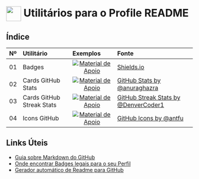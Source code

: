 <h1>
    <a href="https://www.dio.me/">
     <img align="center" width="40px" src="https://hermes.digitalinnovation.one/assets/diome/logo-minimized.png"></a>
    <span> Utilitários para o Profile README</span>
</h1>


## Índice
<table>
  <thead>
    <tr align="left">
      <th>Nº</th>
      <th>Utilitário</th>
      <th>Exemplos</th>
      <th>Fonte</th>
    </tr>
  </thead>
  <tbody align="left">
    <tr>
      <td>01</td>
      <td>Badges</td>
      <td align="center">
        <a href="https://github.com/elidianaandrade/dio-lab-open-source/blob/main/utils/badges/badges.md">
           <img align="center" alt="Material de Apoio" src="https://img.shields.io/badge/Ver%20Exemplos-30A3DC?style=for-the-badge">
        </a>
      </td>
      <td>
        <a href="https://github.com/badges/shields">Shields.io</a>
      </td>
    </tr>
    <tr>
      <td>02</td>
      <td>Cards GitHub Stats</td>
      <td align="center">
        <a href="https://github.com/elidianaandrade/dio-lab-open-source/blob/main/utils/cards/github-stats.md">
           <img align="center" alt="Material de Apoio" src="https://img.shields.io/badge/Ver%20Exemplos-E94D5F?style=for-the-badge">
        </a>
      </td>
      <td>
        <a href="https://github.com/anuraghazra/github-readme-stats">GitHub Stats by @anuraghazra</a>
      </td>
    </tr>
    <tr>
      <td>03</td>
      <td>Cards GitHub Streak Stats</td>
      <td align="center">
        <a href="https://github.com/elidianaandrade/dio-lab-open-source/blob/main/utils/cards/github-streak-stats.md">
           <img align="center" alt="Material de Apoio" src="https://img.shields.io/badge/Ver%20Exemplos-30A3DC?style=for-the-badge">
        </a>
      </td>
      <td>
        <a href="https://github.com/denvercoder1/github-readme-streak-stats">GitHub Streak Stats by @DenverCoder1</a>
      </td>
    </tr>
      <tr>
      <td>04</td>
      <td>Icons GitHub</td>
      <td align="center">
        <a href="https://github.com/elidianaandrade/dio-lab-open-source/blob/main/utils/cards/github-stats.md">
           <img align="center" alt="Material de Apoio" src="https://img.shields.io/badge/Ver%20Exemplos-E94D5F?style=for-the-badge">
        </a>
      </td>
      <td>
        <a href="https://github.com/antfu-collective/icones">GitHub Icons by @antfu
</a>
      </td>
    </tr>
  </tbody>
  <tfoot></tfoot>
</table>


## Links Úteis
- [Guia sobre Markdown do GitHub](https://docs.github.com/pt/get-started/writing-on-github/getting-started-with-writing-and-formatting-on-github/quickstart-for-writing-on-github)
- [Onde encontrar Badges legais para o seu Perfil](https://github.com/Ileriayo/markdown-badges#markdown-badges) 
- [Gerador automático de Readme para GitHub](https://rahuldkjain.github.io/gh-profile-readme-generator/)

